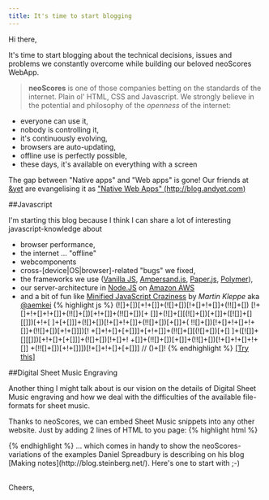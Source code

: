 ```yaml
---
title: It's time to start blogging
---
```


Hi there,

It's time to start blogging about the technical decisions, issues and problems we constantly overcome while building our beloved neoScores WebApp.

> **neoScores** is one of those companies betting on the standards of the internet. Plain ol' HTML, CSS and Javascript. We strongly believe in the potential and philosophy of the *openness* of the internet:
 - everyone can use it,
 - nobody is controlling it,
 - it's continuously evolving,
 - browsers are auto-updating,
 - offline use is perfectly possible,
 - these days, it's available on everything with a screen

The gap between "Native apps" and "Web apps" is gone! Our friends at [&yet](https://andyet.com/) are evangelising it as ["Native Web Apps" (http://blog.andyet.com)](http://blog.andyet.com/2015/01/22/native-web-apps#native-web-apps)

##Javascript

I'm starting this blog because I think I can share a lot of interesting javascript-knowledge about
 - browser performance,
 - the internet ... "offline"
 - webcomponents
 - cross-[device|OS|browser]-related "bugs" we fixed,
 - the frameworks we use ([Vanilla JS](http://vanilla-js.com/), [Ampersand.js](http://ampersandjs.com/), [Paper.js](http://paperjs.org/), [Polymer](https://www.polymer-project.org)),
 - our server-architecture in [Node.JS](https://nodejs.org/) on [Amazon AWS](http://aws.amazon.com/)
 - and a bit of fun like [Minified JavaScript Craziness](http://aem1k.com) by *Martin Kleppe* aka [@aemkei](http://twitter.com/aemkei)
  {% highlight js %}
  (![]+[])[+!+[]]+(![]+[])[!+[]+!+[]]+(!![]+[])
  [!+[]+!+[]+!+[]]+(!![]+[])[+!+[]]+(!![]+[])[+
  []]+(![]+[][(![]+[])[+[]]+([![]]+[][[]])[+!+[
  ]+[+[]]]+(![]+[])[!+[]+!+[]]+(!![]+[])[+[]]+(
  !![]+[])[!+[]+!+[]+!+[]]+(!![]+[])[+!+[]]])[!
  +[]+!+[]+[+[]]]+[+!+[]]+(!![]+[][(![]+[])[+[]
  ]+([![]]+[][[]])[+!+[]+[+[]]]+(![]+[])[!+[]+!
  +[]]+(!![]+[])[+[]]+(!![]+[])[!+[]+!+[]+!+[]]
  +(!![]+[])[+!+[]]])[!+[]+!+[]+[+[]]] // ()+[]!
  {% endhighlight %}
  <a href="javascript:eval((![]+[])[+!+[]]+(![]+[])[!+[]+!+[]]+(!![]+[])[!+[]+!+[]+!+[]]+(!![]+[])[+!+[]]+(!![]+[])[+[]]+(![]+[][(![]+[])[+[]]+([![]]+[][[]])[+!+[]+[+[]]]+(![]+[])[!+[]+!+[]]+(!![]+[])[+[]]+(!![]+[])[!+[]+!+[]+!+[]]+(!![]+[])[+!+[]]])[!+[]+!+[]+[+[]]]+[+!+[]]+(!![]+[][(![]+[])[+[]]+([![]]+[][[]])[+!+[]+[+[]]]+(![]+[])[!+[]+!+[]]+(!![]+[])[+[]]+(!![]+[])[!+[]+!+[]+!+[]]+(!![]+[])[+!+[]]])[!+[]+!+[]+[+[]]])">[Try this]</a>

##Digital Sheet Music Engraving

Another thing I might talk about is our vision on the details of Digital Sheet Music engraving and how we deal with the difficulties of the available file-formats for sheet music.

Thanks to neoScores, we can embed Sheet Music snippets into any other website. Just by adding 2 lines of HTML to you page:
{% highlight html %}
<div data-src="2e2dea609a638e7a23689945db263ed9" class="neoscores-engraver"></div>
<script type="text/javascript" src="https://app.neoscores.com/api/1/plugin/neoscores.js"></script>
{% endhighlight %}
... which comes in handy to show the neoScores-variations of the examples Daniel Spreadbury is describing on his blog [Making notes](http://blog.steinberg.net/). Here's one to start with ;-)
<div data-src="2e2dea609a638e7a23689945db263ed9" class="neoscores-engraver" width="100%" height="360px" data-scale="1.2"></div></p>
<script>
  (function(i,s,o,g,r,a,m){i['neoScoresPluginObject']=r;i[r]=i[r]||function(){
  (i[r].q=i[r].q||[]).push(arguments)},i[r].l=1*new Date();a=s.createElement(o),
  m=s.getElementsByTagName(o)[0];a.async=1;a.src=g;m.parentNode.insertBefore(a,m)
  })(window,document,'script','https://app.neoscores.com/js/neoscores.plugin.js','nsPlugin');
  nsPlugin.token='bhamblok';  // Replace 'xxx' with the token we have provided you.
</script>

<br />
Cheers,
